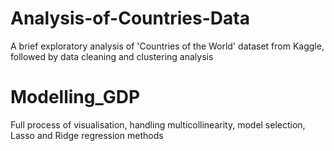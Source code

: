 # Analysis-of-Countries-Data
A brief exploratory analysis of 'Countries of the World' dataset from Kaggle, followed by data cleaning and clustering analysis 

# Modelling_GDP
Full process of visualisation, handling multicollinearity, model selection, Lasso and Ridge regression methods 
